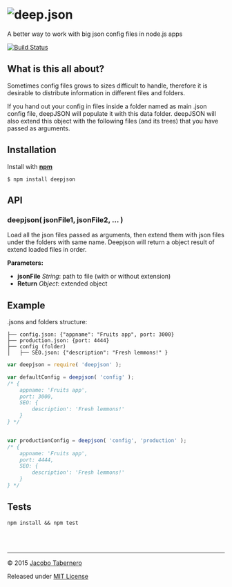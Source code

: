 ![deep.json](https://raw.githubusercontent.com/jacoborus/deepJSON/master/brand/logo.png 'deepjson logo')
========================================================================================================

A better way to work with big json config files in node.js apps

[![Build Status](https://travis-ci.org/jacoborus/deepJSON.svg?branch=master)](https://travis-ci.org/jacoborus/deepJSON)


What is this all about?
-----------------------

Sometimes config files grows to sizes difficult to handle, therefore it is desirable to distribute information in different files and folders.

If you hand out your config in files inside a folder named as main .json config file, deepJSON will populate it with this data folder. deepJSON will also extend this object with the following files (and its trees) that you have passed as arguments.


Installation
------------

Install with **[npm](https://www.npmjs.org/package/deepjson)**
```
$ npm install deepjson
```

API
---

### deepjson( jsonFile1, jsonFile2, ... )

Load all the json files passed as arguments, then extend them with json files under the folders with same name. Deepjson will return a object result of extend loaded files in order.


**Parameters:**

- **jsonFile** *String*: path to file (with or without extension)
- **Return** *Object*: extended object


Example
-------

.jsons and folders structure:
```
├── config.json: {"appname": "Fruits app", port: 3000}
├── production.json: {port: 4444}
├── config (folder)
│   ├── SEO.json: {"description": "Fresh lemmons!" }
```

```js
var deepjson = require( 'deepjson' );

var defaultConfig = deepjson( 'config' );
/* {
    appname: 'Fruits app',
    port: 3000,
    SEO: {
        description': 'Fresh lemmons!'
    }
} */


var productionConfig = deepjson( 'config', 'production' );
/* {
    appname: 'Fruits app',
    port: 4444,
    SEO: {
        description': 'Fresh lemmons!'
    }
} */
```


Tests
-----

```
npm install && npm test
```

<br><br>

---

© 2015 [Jacobo Tabernero](https://github.com/jacoborus)

Released under [MIT License](https://raw.github.com/jacoborus/deepJSON/master/LICENSE)